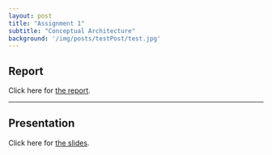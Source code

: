 ```yaml
---
layout: post
title: "Assignment 1"
subtitle: "Conceptual Architecture"
background: '/img/posts/testPost/test.jpg'
---
```

## Report
Click here for [the report](/_schoolwork/A1_Report_Artemis.pdf).

---
## Presentation
Click here for [the slides](/_schoolwork/A1_Slides_Artemis.pptx).
